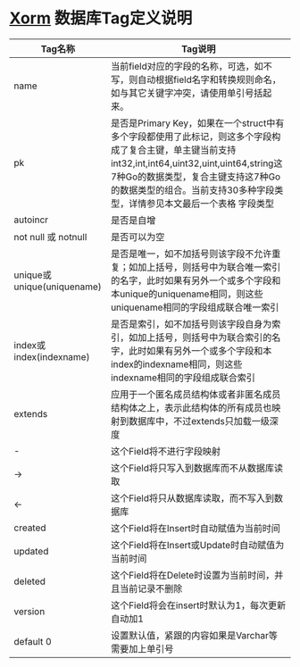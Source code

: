 # [Xorm](https://github.com/go-xorm/xorm) 数据库Tag定义说明

| Tag名称 | Tag说明 |
|------|------|
| name | 当前field对应的字段的名称，可选，如不写，则自动根据field名字和转换规则命名，如与其它关键字冲突，请使用单引号括起来。 |
| pk | 是否是Primary Key，如果在一个struct中有多个字段都使用了此标记，则这多个字段构成了复合主键，单主键当前支持int32,int,int64,uint32,uint,uint64,string这7种Go的数据类型，复合主键支持这7种Go的数据类型的组合。当前支持30多种字段类型，详情参见本文最后一个表格	字段类型 |
| autoincr | 是否是自增 |
| not null 或 notnull | 是否可以为空 |
|unique或unique(uniquename) | 是否是唯一，如不加括号则该字段不允许重复；如加上括号，则括号中为联合唯一索引的名字，此时如果有另外一个或多个字段和本unique的uniquename相同，则这些uniquename相同的字段组成联合唯一索引 |
|index或index(indexname)	 | 是否是索引，如不加括号则该字段自身为索引，如加上括号，则括号中为联合索引的名字，此时如果有另外一个或多个字段和本index的indexname相同，则这些indexname相同的字段组成联合索引 |
|extends | 应用于一个匿名成员结构体或者非匿名成员结构体之上，表示此结构体的所有成员也映射到数据库中，不过extends只加载一级深度 |
|- | 这个Field将不进行字段映射 |
|-> | 这个Field将只写入到数据库而不从数据库读取 |
|<- | 这个Field将只从数据库读取，而不写入到数据库 |
|created | 这个Field将在Insert时自动赋值为当前时间 |
|updated | 这个Field将在Insert或Update时自动赋值为当前时间 |
|deleted | 这个Field将在Delete时设置为当前时间，并且当前记录不删除 |
|version | 这个Field将会在insert时默认为1，每次更新自动加1 |
|default 0 | 设置默认值，紧跟的内容如果是Varchar等需要加上单引号 |
